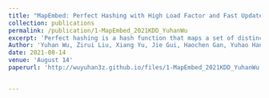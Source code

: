 ```yaml
---
title: "MapEmbed: Perfect Hashing with High Load Factor and Fast Update."
collection: publications
permalink: /publication/1-MapEmbed_2021KDD_YuhanWu
excerpt: 'Perfect hashing is a hash function that maps a set of distinct keys to a set of continuous integers without collision. However, most existing perfect hash schemes are static, which means that they cannot support incremental updates, while most datasets in practice are dynamic. To address this issue, we propose a novel hashing scheme, namely MapEmbed Hashing. Inspired by divide-and-conquer and map-and-reduce, our key idea is named map-and-embed and includes two phases: 1) Map all keys into many small virtual tables; 2) Embed all small tables into a large table by circular move. Our experimental results show that under the same experimental setting, the state-of-the-art perfect hashing (dynamic perfect hashing) can achieve around 15% load factor, around 0.3 Mops update speed, while our MapEmbed achieves around 90% ∼ 95% load factor, and around 8.0 Mops update speed per thread. All codes of ours and other algorithms are open-sourced at GitHub.'
Author: 'Yuhan Wu, Zirui Liu, Xiang Yu, Jie Gui, Haochen Gan, Yuhao Han, Tao Li, Ori Rottenstreich, and Tong Yang.'
date: 2021-08-14
venue: 'August 14'
paperurl: 'http://wuyuhan3z.github.io/files/1-MapEmbed_2021KDD_YuhanWu.pdf'


---
```


<!-- citation: 'Your Name, You. (2009). &quot;Paper Title Number 1.&quot; <i>Journal 1</i>. 1(1).' -->

<!-- This paper is about the number 1. The number 2 is left for future work. -->

<!-- [Download paper here](http://academicpages.github.io/files/1-MapEmbed_2021KDD_YuhanWu.pdf) -->

<!-- Recommended citation: Your Name, You. (2009). "Paper Title Number 1." <i>Journal 1</i>. 1(1). -->
